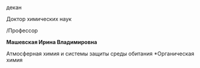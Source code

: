 декан

Доктор химических наук

/Профессор

**Машевская Ирина Владимировна**

Атмосферная химия и системы защиты среды обитания
	*Органическая химия